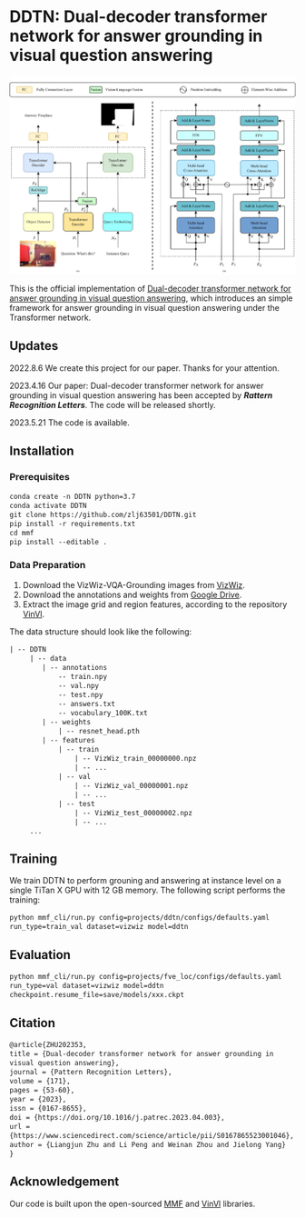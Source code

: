 # DDTN: Dual-decoder transformer network for answer grounding in visual question answering
![overview](./docs/teaser/overview.png) 

This is the official implementation of [Dual-decoder transformer network for answer grounding in visual question answering](https://doi.org/10.1016/j.patrec.2023.04.003), which introduces an simple framework for answer grounding in visual question answering under the Transformer network.   


## Updates
2022.8.6 We create this project for our paper. Thanks for your attention.

2023.4.16 Our paper: Dual-decoder transformer network for answer grounding in visual question answering has been accepted by ***Rattern Recognition Letters***. The code will be released shortly.

2023.5.21 The code is available.

## Installation
### Prerequisites
```
conda create -n DDTN python=3.7
conda activate DDTN
git clone https://github.com/zlj63501/DDTN.git
pip install -r requirements.txt
cd mmf
pip install --editable .
```

### Data Preparation

1. Download the VizWiz-VQA-Grounding images from [VizWiz](https://vizwiz.org/tasks-and-datasets/answer-grounding-for-vqa/).
2. Download the annotations and weights from [Google Drive](https://drive.google.com/drive/folders/1V6cmRd1JR-8PWDIq53xXmzzl3Bhj-u2b?usp=sharing).
3. Extract the image grid and region features, according to the repository [VinVl](https://github.com/pzzhang/VinVL).

The data structure should look like the following:

```
| -- DDTN
     | -- data
        | -- annotations
            -- train.npy
            -- val.npy
            -- test.npy
            -- answers.txt
            -- vocabulary_100K.txt
        | -- weights
            | -- resnet_head.pth
        | -- features
            | -- train
                | -- VizWiz_train_00000000.npz
                | -- ...
            | -- val
                | -- VizWiz_val_00000001.npz
                | -- ...
            | -- test
                | -- VizWiz_test_00000002.npz
                | -- ...
     ...
```

## Training
We train DDTN to perform grouning and answering at instance level on a single TiTan X GPU with 12 GB memory. The following script performs the training:
```
python mmf_cli/run.py config=projects/ddtn/configs/defaults.yaml run_type=train_val dataset=vizwiz model=ddtn
```

## Evaluation
```
python mmf_cli/run.py config=projects/fve_loc/configs/defaults.yaml run_type=val dataset=vizwiz model=ddtn checkpoint.resume_file=save/models/xxx.ckpt
```

## Citation

```
@article{ZHU202353,
title = {Dual-decoder transformer network for answer grounding in visual question answering},
journal = {Pattern Recognition Letters},
volume = {171},
pages = {53-60},
year = {2023},
issn = {0167-8655},
doi = {https://doi.org/10.1016/j.patrec.2023.04.003},
url = {https://www.sciencedirect.com/science/article/pii/S0167865523001046},
author = {Liangjun Zhu and Li Peng and Weinan Zhou and Jielong Yang}
}
```

## Acknowledgement

Our code is built upon the open-sourced [MMF](https://github.com/facebookresearch/mmf) and [VinVl](https://github.com/pzzhang/VinVL) libraries. 
